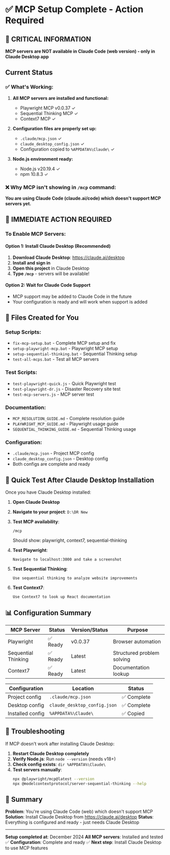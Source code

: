 # ✅ MCP Setup Complete - Action Required

## 🔴 CRITICAL INFORMATION
**MCP servers are NOT available in Claude Code (web version) - only in Claude Desktop app**

## Current Status

### ✅ What's Working:
1. **All MCP servers are installed and functional:**
   - Playwright MCP v0.0.37 ✓
   - Sequential Thinking MCP ✓
   - Context7 MCP ✓

2. **Configuration files are properly set up:**
   - `.claude/mcp.json` ✓
   - `claude_desktop_config.json` ✓
   - Configuration copied to `%APPDATA%\Claude\` ✓

3. **Node.js environment ready:**
   - Node.js v20.19.4 ✓
   - npm 10.8.3 ✓

### ❌ Why MCP isn't showing in `/mcp` command:
**You are using Claude Code (claude.ai/code) which doesn't support MCP servers yet.**

## 🎯 IMMEDIATE ACTION REQUIRED

### To Enable MCP Servers:

#### Option 1: Install Claude Desktop (Recommended)
1. **Download Claude Desktop**: https://claude.ai/desktop
2. **Install and sign in**
3. **Open this project** in Claude Desktop
4. **Type `/mcp`** - servers will be available!

#### Option 2: Wait for Claude Code Support
- MCP support may be added to Claude Code in the future
- Your configuration is ready and will work when support is added

## 📁 Files Created for You

### Setup Scripts:
- `fix-mcp-setup.bat` - Complete MCP setup and fix
- `setup-playwright-mcp.bat` - Playwright MCP setup
- `setup-sequential-thinking.bat` - Sequential Thinking setup
- `test-all-mcps.bat` - Test all MCP servers

### Test Scripts:
- `test-playwright-quick.js` - Quick Playwright test
- `test-playwright-dr.js` - Disaster Recovery site test
- `test-mcp-servers.js` - MCP server test

### Documentation:
- `MCP_RESOLUTION_GUIDE.md` - Complete resolution guide
- `PLAYWRIGHT_MCP_GUIDE.md` - Playwright usage guide
- `SEQUENTIAL_THINKING_GUIDE.md` - Sequential Thinking usage

### Configuration:
- `.claude/mcp.json` - Project MCP config
- `claude_desktop_config.json` - Desktop config
- Both configs are complete and ready

## 🚀 Quick Test After Claude Desktop Installation

Once you have Claude Desktop installed:

1. **Open Claude Desktop**
2. **Navigate to your project**: `D:\DR New`
3. **Test MCP availability**:
   ```
   /mcp
   ```
   Should show: playwright, context7, sequential-thinking

4. **Test Playwright**:
   ```
   Navigate to localhost:3000 and take a screenshot
   ```

5. **Test Sequential Thinking**:
   ```
   Use sequential thinking to analyze website improvements
   ```

6. **Test Context7**:
   ```
   Use Context7 to look up React documentation
   ```

## 📊 Configuration Summary

| MCP Server | Status | Version/Status | Purpose |
|------------|--------|----------------|---------|
| Playwright | ✅ Ready | v0.0.37 | Browser automation |
| Sequential Thinking | ✅ Ready | Latest | Structured problem solving |
| Context7 | ✅ Ready | Latest | Documentation lookup |

| Configuration | Location | Status |
|---------------|----------|--------|
| Project config | `.claude/mcp.json` | ✅ Complete |
| Desktop config | `claude_desktop_config.json` | ✅ Complete |
| Installed config | `%APPDATA%\Claude\` | ✅ Copied |

## 🔧 Troubleshooting

If MCP doesn't work after installing Claude Desktop:

1. **Restart Claude Desktop completely**
2. **Verify Node.js**: Run `node --version` (needs v18+)
3. **Check config exists**: `dir %APPDATA%\Claude\`
4. **Test servers manually**:
   ```bash
   npx @playwright/mcp@latest --version
   npx @modelcontextprotocol/server-sequential-thinking --help
   ```

## 📝 Summary

**Problem**: You're using Claude Code (web) which doesn't support MCP
**Solution**: Install Claude Desktop from https://claude.ai/desktop
**Status**: Everything is configured and ready - just needs Claude Desktop

---

**Setup completed at**: December 2024
**All MCP servers**: Installed and tested ✅
**Configuration**: Complete and ready ✅
**Next step**: Install Claude Desktop to use MCP features